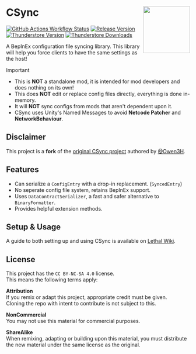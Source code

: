 # CSync [<img align="right" width="128" height="128" src="https://github.com/lc-sigurd/CSync/raw/main/CSync/assets/icons/icon.png">](https://thunderstore.io/c/lethal-company/p/Sigurd/CSync/)

[![GitHub Actions Workflow Status](https://img.shields.io/github/actions/workflow/status/lc-sigurd/CSync/build.yml?style=for-the-badge&logo=github)](https://github.com/lc-sigurd/CSync/actions/workflows/build.yml)
[![Release Version](https://img.shields.io/github/v/release/lc-sigurd/CSync?style=for-the-badge&logo=github)](https://github.com/lc-sigurd/CSync/releases)
[![Thunderstore Version](https://img.shields.io/thunderstore/v/Sigurd/CSync?style=for-the-badge&logo=thunderstore&logoColor=white)](https://thunderstore.io/c/lethal-company/p/Sigurd/CSync/)
[![Thunderstore Downloads](https://img.shields.io/thunderstore/dt/Sigurd/CSync?style=for-the-badge&logo=thunderstore&logoColor=white)](https://thunderstore.io/c/lethal-company/p/Sigurd/CSync/)

A BepInEx configuration file syncing library.
This library will help you force clients to have the same settings as the host!

> [!IMPORTANT]
> - This is **NOT** a standalone mod, it is intended for mod developers and does nothing on its own!<br>
> - This does **NOT** edit or replace config files directly, everything is done in-memory.<br>
> - It will **NOT** sync configs from mods that aren't dependent upon it.<br>
> - CSync uses Unity's Named Messages to avoid **Netcode Patcher** and **NetworkBehaviour**.

## Disclaimer

This project is a **fork** of the [original CSync project](https://github.com/Owen3H/CSync) authored by
[@Owen3H](https://github.com/Owen3H).

## Features
- Can serialize a `ConfigEntry` with a drop-in replacement. (`SyncedEntry`)
- No seperate config file system, retains BepInEx support.
- Uses `DataContractSerializer`, a fast and safer alternative to `BinaryFormatter`.
- Provides helpful extension methods.

## Setup & Usage
A guide to both setting up and using CSync is available on [Lethal Wiki](https://lethal.wiki/dev/apis/csync).

## License
This project has the `CC BY-NC-SA 4.0` license.<br>
This means the following terms apply:

**Attribution**<br>
If you remix or adapt this project, appropriate credit must be given.<br>
Cloning the repo with intent to contribute is not subject to this.

**NonCommercial**<br>
You may not use this material for commercial purposes.

**ShareAlike**<br>
When remixing, adapting or building upon this material, you must
distribute the new material under the same license as the original.

